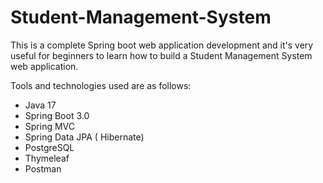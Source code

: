 # Student-Management-System
This is a complete Spring boot web application development and it's very useful for beginners to learn how to build a Student Management System web application.

Tools and technologies used are as follows:
- Java 17
- Spring Boot 3.0
- Spring MVC
- Spring Data JPA ( Hibernate)
- PostgreSQL
- Thymeleaf
- Postman
